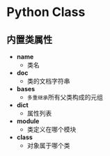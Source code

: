 
# Python Class

## 内置类属性
* __name__
  * 类名
* __doc__
  * 类的文档字符串
* __bases__
  * `多重继承`所有父类构成的元组
* __dict__
  * 属性列表
* __module__
  * 类定义在哪个模块
* __class__
  * 对象属于哪个类

